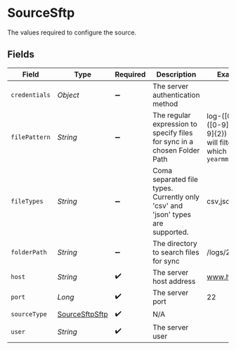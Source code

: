 # SourceSftp

The values required to configure the source.


## Fields

| Field                                                                             | Type                                                                              | Required                                                                          | Description                                                                       | Example                                                                           |
| --------------------------------------------------------------------------------- | --------------------------------------------------------------------------------- | --------------------------------------------------------------------------------- | --------------------------------------------------------------------------------- | --------------------------------------------------------------------------------- |
| `credentials`                                                                     | *Object*                                                                          | :heavy_minus_sign:                                                                | The server authentication method                                                  |                                                                                   |
| `filePattern`                                                                     | *String*                                                                          | :heavy_minus_sign:                                                                | The regular expression to specify files for sync in a chosen Folder Path          | log-([0-9]{4})([0-9]{2})([0-9]{2}) - This will filter files which  `log-yearmmdd` |
| `fileTypes`                                                                       | *String*                                                                          | :heavy_minus_sign:                                                                | Coma separated file types. Currently only 'csv' and 'json' types are supported.   | csv,json                                                                          |
| `folderPath`                                                                      | *String*                                                                          | :heavy_minus_sign:                                                                | The directory to search files for sync                                            | /logs/2022                                                                        |
| `host`                                                                            | *String*                                                                          | :heavy_check_mark:                                                                | The server host address                                                           | www.host.com                                                                      |
| `port`                                                                            | *Long*                                                                            | :heavy_check_mark:                                                                | The server port                                                                   | 22                                                                                |
| `sourceType`                                                                      | [SourceSftpSftp](../../models/shared/SourceSftpSftp.md)                           | :heavy_check_mark:                                                                | N/A                                                                               |                                                                                   |
| `user`                                                                            | *String*                                                                          | :heavy_check_mark:                                                                | The server user                                                                   |                                                                                   |